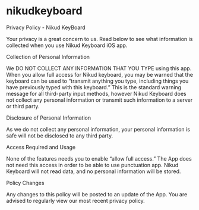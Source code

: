 # nikudkeyboard
Privacy Policy - Nikud KeyBoard

Your privacy is a great concern to us. Read below to see what information is collected when you use Nikud Keyboard iOS app.

Collection of Personal Information

We DO NOT COLLECT ANY INFORMATION THAT YOU TYPE using this app. When you allow full access for Nikud keyboard, you may be warned that the keyboard can be used to “transmit anything you type, including things you have previously typed with this keyboard.” This is the standard warning message for all third-party input methods, however Nikud Keyboard does not collect any personal information or transmit such information to a server or third party.

Disclosure of Personal Information

As we do not collect any personal information, your personal information is safe will not be disclosed to any third party.

Access Required and Usage

None of the features needs you to enable “allow full access.” The App does not need this access in order to be able to use punctuation app. Nikud Keyboard will not read data, and no personal information will be stored.

Policy Changes

Any changes to this policy will be posted to an update of the App. You are advised to regularly view our most recent privacy policy.
